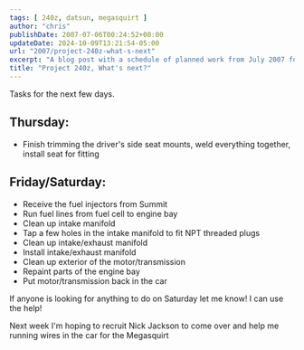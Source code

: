 ```yaml
---
tags: [ 240z, datsun, megasquirt ]
author: "chris"
publishDate: 2007-07-06T00:24:52+00:00
updateDate: 2024-10-09T13:21:54-05:00
url: "2007/project-240z-what-s-next"
excerpt: "A blog post with a schedule of planned work from July 2007 for the 240z"
title: "Project 240z, What's next?"
---
```


Tasks for the next few days.

## Thursday: 
  - Finish trimming the driver's side seat mounts, weld everything together, install seat for fitting
  
## Friday/Saturday:
  - Receive the fuel injectors from Summit
  - Run fuel lines from fuel cell to engine bay
  - Clean up intake manifold
  - Tap a few holes in the intake manifold to fit NPT threaded plugs
  - Clean up intake/exhaust manifold
  - Install intake/exhaust manifold
  - Clean up exterior of the motor/transmission
  - Repaint parts of the engine bay
  - Put motor/transmission back in the car

If anyone is looking for anything to do on Saturday let me know! I can use the help!

Next week I'm hoping to recruit Nick Jackson to come over and help me running wires in the car for the Megasquirt
